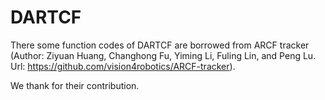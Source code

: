 # DARTCF
There some function codes of DARTCF are borrowed from ARCF tracker (Author: Ziyuan Huang, Changhong Fu, Yiming Li, Fuling Lin, and Peng Lu. Url: https://github.com/vision4robotics/ARCF-tracker). 

We thank for their contribution.

